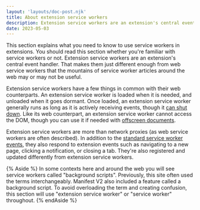 ```yaml
---
layout: 'layouts/doc-post.njk'
title: About extension service workers
description: Extension service workers are an extension's central event handler. That makes them different from web service workers. 
date: 2023-05-03
---
```


This section explains what you need to know to use service workers in extensions. You should read this section whether you're familiar with service workers or not. Extension service workers are an extension's central event handler. That makes them just different enough from web service workers that the mountains of service worker articles around the web may or may not be useful. 

Extension service workers have a few things in common with their web counterparts. An extension service worker is loaded when it is needed, and unloaded when it goes dormant. Once loaded, an extension service worker generally runs as long as it is
actively receiving events, though it [can shut down](/docs/extensions/mv3/service_workers/service-worker-lifecycle/#idle-shutdown). Like its web counterpart, an extension service worker cannot access the DOM, though you can use it if needed with [offscreen documents](/docs/extensions/reference/offscreen/).

Extension service workers are more than network proxies (as web service workers are often described). In addition to the [standard service worker events](https://developer.mozilla.org/docs/Web/API/ServiceWorkerGlobalScope#events), they also respond to extension events such as navigating to a new page, clicking a notification, or closing a tab. They're also registered and updated differently from extension service workers.

{% Aside %}
In some contexts here and around the web you will see service workers called "background scripts". Previously, this site often used the terms interchangeably. Manifest V2 also included a feature called a background script. To avoid overloading the term and creating confusion, this section will use "extension service worker" or "service worker" throughout. 
{% endAside %}
